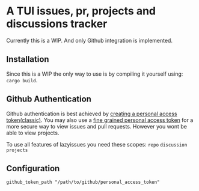 # A TUI issues, pr, projects and discussions tracker
Currently this is a WIP. And only Github integration is implemented.

## Installation
Since this is a WIP the only way to use is by compiling it yourself using: `cargo build`.

## Github Authentication
Github authentication is best achieved by [creating a personal access token(classic)](https://docs.github.com/en/authentication/keeping-your-account-and-data-secure/managing-your-personal-access-tokens#creating-a-personal-access-token-classic). You may also use a [fine grained personal access token](https://docs.github.com/en/authentication/keeping-your-account-and-data-secure/managing-your-personal-access-tokens#creating-a-fine-grained-personal-access-token) for a more secure way to view issues and pull requests. However you wont be able to view projects.

To use all features of lazyissues you need these scopes:
`repo`
`discussion`
`projects`

## Configuration
```kdl
github_token_path "/path/to/github/personal_access_token"
```
